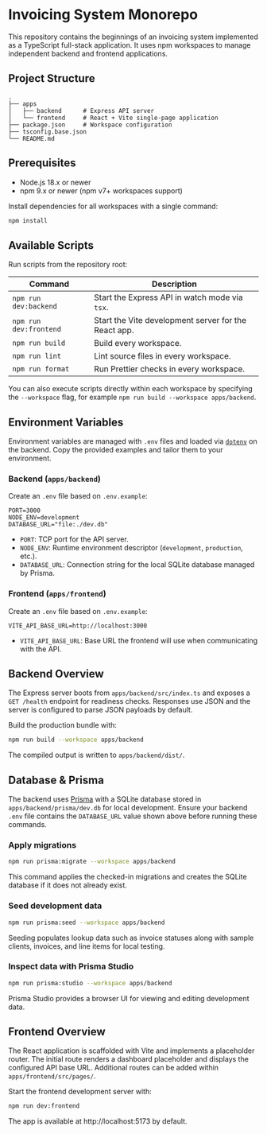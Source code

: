 # Invoicing System Monorepo

This repository contains the beginnings of an invoicing system implemented as a TypeScript full-stack application. It uses npm workspaces to manage independent backend and frontend applications.

## Project Structure

```
.
├── apps
│   ├── backend      # Express API server
│   └── frontend     # React + Vite single-page application
├── package.json     # Workspace configuration
├── tsconfig.base.json
└── README.md
```

## Prerequisites

- Node.js 18.x or newer
- npm 9.x or newer (npm v7+ workspaces support)

Install dependencies for all workspaces with a single command:

```bash
npm install
```

## Available Scripts

Run scripts from the repository root:

| Command | Description |
| --- | --- |
| `npm run dev:backend` | Start the Express API in watch mode via `tsx`. |
| `npm run dev:frontend` | Start the Vite development server for the React app. |
| `npm run build` | Build every workspace. |
| `npm run lint` | Lint source files in every workspace. |
| `npm run format` | Run Prettier checks in every workspace. |

You can also execute scripts directly within each workspace by specifying the `--workspace` flag, for example `npm run build --workspace apps/backend`.

## Environment Variables

Environment variables are managed with `.env` files and loaded via [`dotenv`](https://github.com/motdotla/dotenv) on the backend. Copy the provided examples and tailor them to your environment.

### Backend (`apps/backend`)

Create an `.env` file based on `.env.example`:

```
PORT=3000
NODE_ENV=development
DATABASE_URL="file:./dev.db"
```

- `PORT`: TCP port for the API server.
- `NODE_ENV`: Runtime environment descriptor (`development`, `production`, etc.).
- `DATABASE_URL`: Connection string for the local SQLite database managed by Prisma.

### Frontend (`apps/frontend`)

Create an `.env` file based on `.env.example`:

```
VITE_API_BASE_URL=http://localhost:3000
```

- `VITE_API_BASE_URL`: Base URL the frontend will use when communicating with the API.

## Backend Overview

The Express server boots from `apps/backend/src/index.ts` and exposes a `GET /health` endpoint for readiness checks. Responses use JSON and the server is configured to parse JSON payloads by default.

Build the production bundle with:

```bash
npm run build --workspace apps/backend
```

The compiled output is written to `apps/backend/dist/`.

## Database & Prisma

The backend uses [Prisma](https://www.prisma.io/) with a SQLite database stored in `apps/backend/prisma/dev.db` for local development. Ensure your backend `.env` file contains the `DATABASE_URL` value shown above before running these commands.

### Apply migrations

```bash
npm run prisma:migrate --workspace apps/backend
```

This command applies the checked-in migrations and creates the SQLite database if it does not already exist.

### Seed development data

```bash
npm run prisma:seed --workspace apps/backend
```

Seeding populates lookup data such as invoice statuses along with sample clients, invoices, and line items for local testing.

### Inspect data with Prisma Studio

```bash
npm run prisma:studio --workspace apps/backend
```

Prisma Studio provides a browser UI for viewing and editing development data.

## Frontend Overview

The React application is scaffolded with Vite and implements a placeholder router. The initial route renders a dashboard placeholder and displays the configured API base URL. Additional routes can be added within `apps/frontend/src/pages/`.

Start the frontend development server with:

```bash
npm run dev:frontend
```

The app is available at http://localhost:5173 by default.
